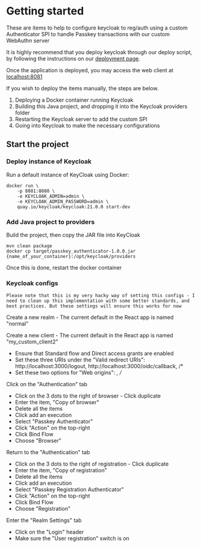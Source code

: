 # Getting started

These are items to help to configure keycloak to reg/auth using a custom Authenticator SPI to handle Passkey transactions with our custom WebAuthn server

It is highly recommend that you deploy keycloak through our deploy script, by following the instructions on our [deployment page](https://yubicolabs.github.io/passkey-workshop/docs/deploy).

Once the application is deployed, you may access the web client at [localhost:8081](http://localhost:8081)

If you wish to deploy the items manually, the steps are below.

1. Deploying a Docker container running Keycloak
2. Building this Java project, and dropping it into the Keycloak providers folder
3. Restarting the Keycloak server to add the custom SPI
4. Going into Keycloak to make the necessary configurations

## Start the project

### Deploy instance of Keycloak

Run a default instance of KeyCloak using Docker:

    docker run \
        -p 8081:8080 \
        -e KEYCLOAK_ADMIN=admin \
        -e KEYCLOAK_ADMIN_PASSWORD=admin \
        quay.io/keycloak/keycloak:21.0.0 start-dev

### Add Java project to providers

Build the project, then copy the JAR file into KeyCloak

    mvn clean package
    docker cp target/passkey_authenticator-1.0.0.jar {name_of_your_container}:/opt/keycloak/providers

Once this is done, restart the docker container

### Keycloak configs

```
Please note that this is my very hacky way of setting this configs - I need to clean up this implementation with some better standards, and best practices. But these settings will ensure this works for now
```

Create a new realm - The current default in the React app is named "normal"

Create a new client - The current default in the React app is named "my_custom_client2"

- Ensure that Standard flow and Direct access grants are enabled
- Set these three URIs under the "Valid redirect URIs": http://localhost:3000/logout, http://localhost:3000/oidc/callback, /\*
- Set these two options for "Web origins": _, /_

Click on the "Authentication" tab

- Click on the 3 dots to the right of browser - Click duplicate
- Enter the item, "Copy of browser"
- Delete all the items
- Click add an execution
- Select "Passkey Authenticator"
- Click "Action" on the top-right
- Click Bind Flow
- Choose "Browser"

Return to the "Authentication" tab

- Click on the 3 dots to the right of registration - Click duplicate
- Enter the item, "Copy of registration"
- Delete all the items
- Click add an execution
- Select "Passkey Registration Authenticator"
- Click "Action" on the top-right
- Click Bind Flow
- Choose "Registration"

Enter the "Realm Settings" tab

- Click on the "Login" header
- Make sure the "User registration" switch is on
